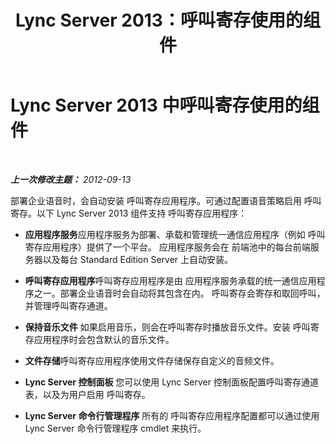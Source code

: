 ﻿---
title: Lync Server 2013：呼叫寄存使用的组件
TOCTitle: 呼叫寄存使用的组件
ms:assetid: c7ffbee3-0ce1-48c0-bb56-af098b41d6d6
ms:mtpsurl: https://technet.microsoft.com/zh-cn/library/Gg398824(v=OCS.15)
ms:contentKeyID: 49314217
ms.date: 05/19/2016
mtps_version: v=OCS.15
ms.translationtype: HT
---

# Lync Server 2013 中呼叫寄存使用的组件

 

_**上一次修改主题：** 2012-09-13_

部署企业语音时，会自动安装 呼叫寄存应用程序。可通过配置语音策略启用 呼叫寄存。以下 Lync Server 2013 组件支持 呼叫寄存应用程序：

  - **应用程序服务**应用程序服务为部署、承载和管理统一通信应用程序（例如 呼叫寄存应用程序）提供了一个平台。 应用程序服务会在 前端池中的每台前端服务器以及每台 Standard Edition Server 上自动安装。

  - **呼叫寄存应用程序**呼叫寄存应用程序是由 应用程序服务承载的统一通信应用程序之一。部署企业语音时会自动将其包含在内。 呼叫寄存会寄存和取回呼叫，并管理呼叫寄存通道。

  - **保持音乐文件** 如果启用音乐，则会在呼叫寄存时播放音乐文件。安装 呼叫寄存应用程序时会包含默认的音乐文件。

  - **文件存储**呼叫寄存应用程序使用文件存储保存自定义的音频文件。

  - **Lync Server 控制面板** 您可以使用 Lync Server 控制面板配置呼叫寄存通道表，以及为用户启用 呼叫寄存。

  - **Lync Server 命令行管理程序** 所有的 呼叫寄存应用程序配置都可以通过使用 Lync Server 命令行管理程序 cmdlet 来执行。

